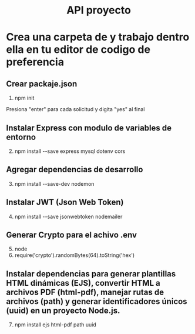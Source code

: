 <center><h1>API proyecto</h1></center>

# Crea una carpeta de y trabajo dentro ella en tu editor de codigo de preferencia

## Crear packaje.json
1. npm init
<p>Presiona "enter" para cada solicitud y digita "yes" al final<p>

## Instalar Express con modulo de variables de entorno
2. npm install --save express mysql dotenv cors

## Agregar dependencias de desarrollo
3. npm install --save-dev nodemon

## Instalar JWT (Json Web Token)
4. npm install --save jsonwebtoken nodemailer 

## Generar Crypto para el achivo .env 
5. node
6. require('crypto').randomBytes(64).toString('hex')

## Instalar dependencias para generar plantillas HTML dinámicas (EJS), convertir HTML a archivos PDF (html-pdf), manejar rutas de archivos (path) y generar identificadores únicos (uuid) en un proyecto Node.js.
7. npm install ejs html-pdf path uuid

